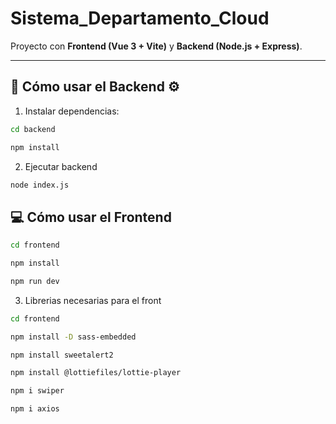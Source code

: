 # Sistema_Departamento_Cloud

Proyecto con **Frontend (Vue 3 + Vite)** y **Backend (Node.js + Express)**.

---

## 🚀 Cómo usar el Backend :gear:

1. Instalar dependencias:
```bash
cd backend
```
```bash
npm install
```
2. Ejecutar backend
```bash
node index.js
```
## 💻 Cómo usar el Frontend 
```bash
cd frontend
```
```bash
npm install
```
```bash
npm run dev
```

3. Librerias necesarias para el front
```bash
cd frontend 
```
```bash
npm install -D sass-embedded
```
```bash
npm install sweetalert2
```
```bash
npm install @lottiefiles/lottie-player
```
```bash
npm i swiper
```
```bash
npm i axios
```



   



